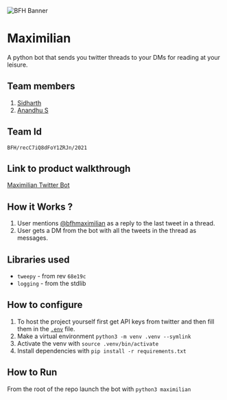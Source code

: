 ![BFH Banner](https://trello-attachments.s3.amazonaws.com/542e9c6316504d5797afbfb9/542e9c6316504d5797afbfc1/39dee8d993841943b5723510ce663233/Frame_19.png)

# Maximilian

A python bot that sends you twitter threads to your DMs for reading at your
leisure.

## Team members

1. [Sidharth](https://github.com/Sid9993)
2. [Anandhu S](https://github.com/anandhu-eng)

## Team Id

`BFH/recC7iQ8dFoY1ZRJn/2021`

## Link to product walkthrough

[Maximilian Twitter Bot](https://drive.google.com/file/d/1jvW_MIfNlCa5kiZn2HCYU-_hdVPA5dFq/view?usp=drivesdk)

## How it Works ?

1. User mentions [@bfhmaximilian](https://twitter.com/bfhmaximilian) as a reply to
the last tweet in a thread.
2. User gets a DM from the bot with all the tweets in the thread as messages.

## Libraries used

- `tweepy` - from rev `68e19c`
- `logging` - from the stdlib

## How to configure

1. To host the project yourself first get API keys from twitter and then fill them in
the [`.env`](./.env) file.
2. Make a virtual environment `python3 -m venv .venv --symlink`
3. Activate the venv with `source .venv/bin/activate`
4. Install dependencies with `pip install -r requirements.txt`

## How to Run

From the root of the repo launch the bot with `python3 maximilian`
